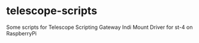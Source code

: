 # telescope-scripts
Some scripts for Telescope Scripting Gateway Indi Mount Driver for st-4 on RaspberryPi   
